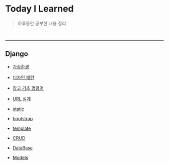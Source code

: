 # Today I Learned

> 하루동안 공부한 내용 정리
<br>
<hr>

## Django

* [가상환경](https://github.com/JunhyeongChoi/TIL/blob/main/Django/%EA%B0%80%EC%83%81%ED%99%98%EA%B2%BD.md)

* [디자인 패턴](https://github.com/JunhyeongChoi/TIL/blob/main/Django/%EB%94%94%EC%9E%90%EC%9D%B8%20%ED%8C%A8%ED%84%B4.md)

* [장고 기초 명령어](https://github.com/JunhyeongChoi/TIL/blob/main/Django/%EC%9E%A5%EA%B3%A0%20%EA%B8%B0%EC%B4%88%20%EB%AA%85%EB%A0%B9%EC%96%B4.md)

* [URL 설계](https://github.com/JunhyeongChoi/TIL/blob/main/Django/URL%20%EC%84%A4%EA%B3%84.md)

* [static](https://github.com/JunhyeongChoi/TIL/blob/main/Django/static.md)

* [bootstrap](https://github.com/JunhyeongChoi/TIL/blob/main/Django/bootstrap.md)

* [template](https://github.com/JunhyeongChoi/TIL/blob/main/Django/template.md)

* [CRUD](https://github.com/JunhyeongChoi/TIL/blob/main/Django/CRUD.md)

* [DataBase](https://github.com/JunhyeongChoi/TIL/blob/main/Django/DataBase.md)

* [Models](https://github.com/JunhyeongChoi/TIL/blob/main/Django/Models.md)
